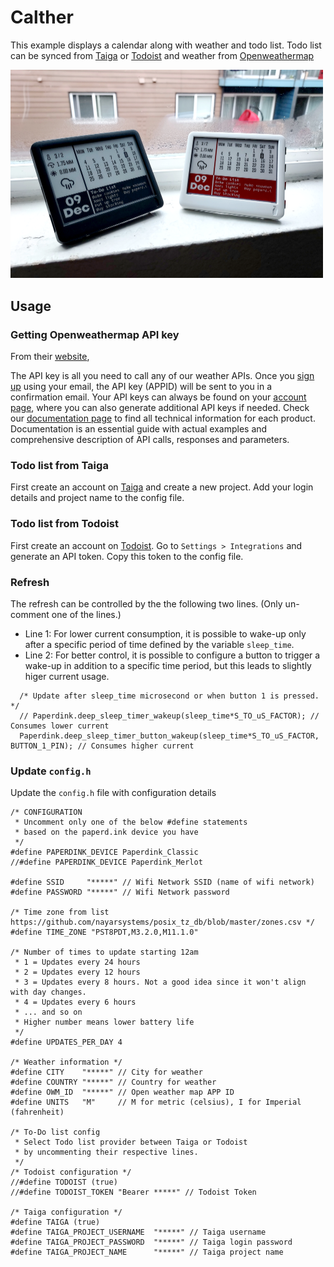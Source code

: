 # Calther
This example displays a calendar along with weather and todo list.
Todo list can be synced from [Taiga](https://www.taiga.io) or [Todoist](https://todoist.com) and weather from [Openweathermap](https://www.openweathermap.org)

<img src="Calther.png" width="500" alt="Calther image">

## Usage

### Getting Openweathermap API key
From their [website](https://openweathermap.org/appid),

The API key is all you need to call any of our weather APIs.
Once you [sign up](https://openweathermap.org/home/sign_up) using your email,
the API key (APPID) will be sent to you in a confirmation email.
Your API keys can always be found on your [account page](https://home.openweathermap.org/api_keys),
where you can also generate additional API keys if needed. 
Check our [documentation page](https://openweathermap.org/api)
to find all technical information for each product. 
Documentation is an essential guide with actual examples and 
comprehensive description of API calls, responses and parameters.

### Todo list from Taiga
First create an account on [Taiga](https://www.taiga.io) and create a new project.
Add your login details and project name to the config file.

### Todo list from Todoist
First create an account on [Todoist](https://www.todoist.com).
Go to `Settings > Integrations` and generate an API token.
Copy this token to the config file.

### Refresh
The refresh can be controlled by the the following two lines. (Only un-comment one of the lines.)
- Line 1: For lower current consumption, it is possible to wake-up only after a specific period of time defined by the variable `sleep_time`.
- Line 2: For better control, it is possible to configure a button to trigger a wake-up in addition to a specific time period, but this leads to slightly higer current usage.

```
  /* Update after sleep_time microsecond or when button 1 is pressed. */
  // Paperdink.deep_sleep_timer_wakeup(sleep_time*S_TO_uS_FACTOR); // Consumes lower current
  Paperdink.deep_sleep_timer_button_wakeup(sleep_time*S_TO_uS_FACTOR, BUTTON_1_PIN); // Consumes higher current
```

### Update `config.h`

Update the `config.h` file with configuration details

```
/* CONFIGURATION
 * Uncomment only one of the below #define statements
 * based on the paperd.ink device you have
 */
#define PAPERDINK_DEVICE Paperdink_Classic
//#define PAPERDINK_DEVICE Paperdink_Merlot

#define SSID     "*****" // Wifi Network SSID (name of wifi network)
#define PASSWORD "*****" // Wifi Network password

/* Time zone from list https://github.com/nayarsystems/posix_tz_db/blob/master/zones.csv */
#define TIME_ZONE "PST8PDT,M3.2.0,M11.1.0"

/* Number of times to update starting 12am
 * 1 = Updates every 24 hours
 * 2 = Updates every 12 hours
 * 3 = Updates every 8 hours. Not a good idea since it won't align with day changes.
 * 4 = Updates every 6 hours
 * ... and so on
 * Higher number means lower battery life
 */
#define UPDATES_PER_DAY 4

/* Weather information */
#define CITY    "*****" // City for weather
#define COUNTRY "*****" // Country for weather
#define OWM_ID  "*****" // Open weather map APP ID
#define UNITS   "M"     // M for metric (celsius), I for Imperial (fahrenheit)

/* To-Do list config
 * Select Todo list provider between Taiga or Todoist
 * by uncommenting their respective lines.
 */
/* Todoist configuration */
//#define TODOIST (true)
//#define TODOIST_TOKEN "Bearer *****" // Todoist Token

/* Taiga configuration */
#define TAIGA (true)
#define TAIGA_PROJECT_USERNAME  "*****" // Taiga username
#define TAIGA_PROJECT_PASSWORD  "*****" // Taiga login password
#define TAIGA_PROJECT_NAME      "*****" // Taiga project name
```
